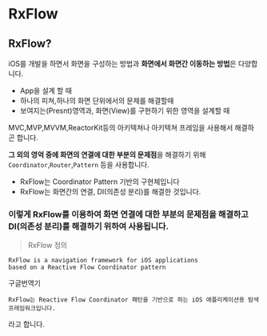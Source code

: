 # RxFlow

## RxFlow?

iOS를 개발을 하면서 화면을 구성하는 방법과 **화면에서 화면간 이동하는 방법**은 다양합니다.

* App을 설계 할 때 
* 하나의 피쳐,하나의 화면 단위에서의 문제를 해결할때 
* 보여지는(Presnt)영역과, 화면(View)를 구현하기 위한 영역을 설계할 때

MVC,MVP,MVVM,ReactorKit등의 아키텍쳐나 아키텍쳐 프레임을 사용해서 해결하곤 합니다.

**그 외의 영억 중에 화면의 연결에 대한 부분의 문제점**을 해결하기 위해 `Coordinator`,`Router`,`Pattern` 등을 사용합니다.

* RxFlow는 Coordinator Pattern 기반의 구현체입니다
* RxFlow는 화면간의 연결, DI(의존성 분리)를 해결한 것입니다.

### 이렇게 RxFlow를 이용하여 화면 연결에 대한 부분의 문제점을 해결하고 DI(의존성 분리)를 해결하기 위하여 사용됩니다.

> RxFlow 정의
```
RxFlow is a navigation framework for iOS applications 
based on a Reactive Flow Coordinator pattern
```
구글번역기
```
RxFlow는 Reactive Flow Coordinator 패턴을 기반으로 하는 iOS 애플리케이션용 탐색 프레임워크입니다.
```
라고 합니다.
